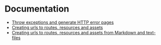 Documentation
====================================

* [Throw exceptions and generate HTTP error pages]([BASEURL]http-error-codes)
* [Creating urls to routes, resources and assets]([BASEURL]create-urls)
* [Creating urls to routes, resources and assets from Markdown and text-files]([BASEURL]create-urls-in-md)
